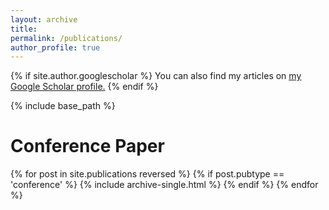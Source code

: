 ```yaml
---
layout: archive
title: 
permalink: /publications/
author_profile: true
---
```


{% if site.author.googlescholar %}
  You can also find my articles on <u><a href="{{site.author.googlescholar}}">my Google Scholar profile</a>.</u>
{% endif %}

{% include base_path %}

<!-- <h2>Journal Articles</h2>
{% for post in site.publications reversed %}
  {% if post.pubtype == 'journal' %}
      {% include archive-single.html %}
  {% endif %}
{% endfor %} -->


Conference Paper
======
{% for post in site.publications reversed %}
  {% if post.pubtype == 'conference' %}
      {% include archive-single.html %}
  {% endif %}
{% endfor %}
